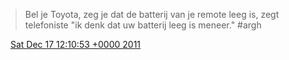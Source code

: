 > Bel je Toyota, zeg je dat de batterij van je remote leeg is, zegt telefoniste "ik denk dat uw batterij leeg is meneer\." \#argh

<img src="../../media/tweet.ico" width="12" /> [Sat Dec 17 12:10:53 +0000 2011](https://twitter.com/DromerDenker/status/148012284264988672)